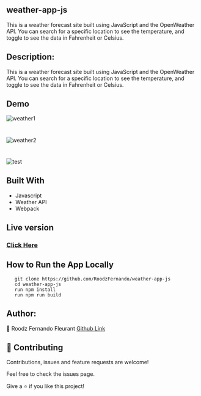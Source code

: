 ## weather-app-js
This is a weather forecast site built using JavaScript and the OpenWeather API. You can search for a specific location to see the temperature, and toggle to see the data in Fahrenheit or Celsius.

## Description:

This is a weather forecast site built using JavaScript and the OpenWeather API. You can search for a specific location to see the temperature, and toggle to see the data in Fahrenheit or Celsius.
## Demo
![weather1](https://user-images.githubusercontent.com/50186903/84932535-70177f00-b0a2-11ea-88af-1d7fef38a26f.PNG)

#
![weather2](https://user-images.githubusercontent.com/50186903/84932640-9806e280-b0a2-11ea-820d-43db850c6a88.PNG)

#
![test](https://user-images.githubusercontent.com/50186903/85015372-db5e6100-b135-11ea-9e9f-fdaf02ce2eeb.gif)

## Built With
- Javascript
- Weather API
- Webpack

## Live version
### [Click Here](https://rawcdn.githack.com/RoodzFernando/weather-app-js/e432ee07d9ca69f23879d62131e8979b701bc9a3/dist/index.html)

## How to Run the App Locally
```
   git clone https://github.com/RoodzFernando/weather-app-js
   cd weather-app-js
   run npm install
   run npm run build
```

## Author:
👤 Roodz Fernando Fleurant
[Github Link](https://github.com/RoodzFernando)


## 🤝 Contributing
Contributions, issues and feature requests are welcome!

Feel free to check the issues page.


Give a ⭐️ if you like this project!

